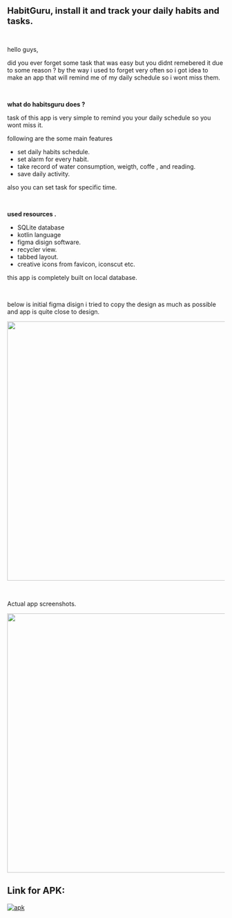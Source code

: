 <p><span style="font-size:20px"><strong>HabitGuru, install it and track your daily habits and tasks.</strong></span></p>

<p>&nbsp;</p>

<p>hello guys,<strong> </strong></p>

<p>did you ever forget some task that was easy but you didnt remebered it due to some reason ? by the way i used to forget very often so i got idea to make an app that will remind me of my daily schedule so i wont miss them.</p>

<p>&nbsp;</p>

<p><strong>what do habitsguru does ?</strong></p>

<p>task of this app is very simple to remind you your daily schedule so you wont miss it.</p>

<p>following are the some main features</p>

<ul>
	<li>set daily habits schedule.</li>
	<li>set alarm for every habit.</li>
	<li>take record of water consumption, weigth, coffe , and reading.</li>
	<li>save daily activity.</li>
</ul>

<p>also you can set task for specific time.&nbsp;</p>

<p>&nbsp;</p>

<p><strong>used resources .</strong></p>

<ul>
	<li>SQLite database</li>
	<li>kotlin language&nbsp;</li>
	<li>figma disign software.</li>
	<li>recycler view.</li>
	<li>tabbed layout.</li>
	<li>creative icons from favicon, iconscut etc.</li>
</ul>

<p>this app is completely built on local database.</p>

<p>&nbsp;</p>

<p>below is initial figma disign i tried to copy the design as much as possible and app is quite close to design.</p>

<p><img alt="" src="https://firebasestorage.googleapis.com/v0/b/dynocodes.appspot.com/o/images%2FFrame%202.png?alt=media&amp;token=ce2ef67d-278b-4864-9161-dd6879d231eb" style="height:600px; width:616px" /></p>

<p>&nbsp;</p>

<p>Actual app screenshots.</p>

<p><img alt="" src="https://firebasestorage.googleapis.com/v0/b/dynocodes.appspot.com/o/images%2FFrame%201.png?alt=media&amp;token=e483a677-9cdf-41cd-a4a6-702e03102014" style="height:600px; width:600px" /></p>

## Link for APK: 
<a href="https://drive.google.com/file/d/1qh6AcfrOoXGzHEcUsp-K89b7rYQkNBHE/view?usp=sharing" > <img src="https://img.shields.io/badge/apk-OrderIt-green" alt="apk"> </a><br><br>


